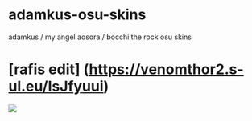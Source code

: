 # adamkus-osu-skins
adamkus / my angel aosora / bocchi the rock osu skins 


# [rafis edit] (https://venomthor2.s-ul.eu/IsJfyuui)
![](https://i.imgur.com/YYJihL2.jpg)
